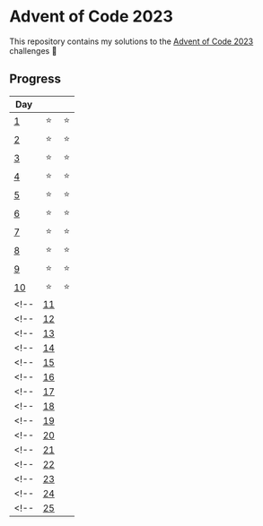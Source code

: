 # Advent of Code 2023

This repository contains my solutions to the [Advent of Code 2023](https://adventofcode.com/2023) challenges 🎄


## Progress

| Day            |        |        |
|----------------|:------:|:------:|
| [1](day1.py)   |   ⭐  |   ⭐   |
| [2](day2.py)   |   ⭐  |   ⭐   |
| [3](day3.py)   |   ⭐  |   ⭐   |
| [4](day4.py)   |   ⭐  |   ⭐   |
| [5](day5.py)   |   ⭐  |   ⭐   |
| [6](day6.py)   |   ⭐  |   ⭐   |
| [7](day7.py)   |   ⭐  |   ⭐   |
| [8](day8.py)   |   ⭐  |   ⭐   |
| [9](day9.py)   |   ⭐  |   ⭐   |
| [10](day10.py) |   ⭐  |   ⭐   |
<!-- | [11](day11.py) |            |             | -->
<!-- | [12](day12.py) |            |             | -->
<!-- | [13](day13.py) |            |             | -->
<!-- | [14](day14.py) |            |             | -->
<!-- | [15](day15.py) |            |             | -->
<!-- | [16](day16.py) |            |             | -->
<!-- | [17](day17.py) |            |             | -->
<!-- | [18](day18.py) |            |             | -->
<!-- | [19](day19.py) |            |             | -->
<!-- | [20](day20.py) |            |             | -->
<!-- | [21](day21.py) |            |             | -->
<!-- | [22](day22.py) |            |             | -->
<!-- | [23](day23.py) |            |             | -->
<!-- | [24](day24.py) |            |             | -->
<!-- | [25](day25.py) |            |             | -->

